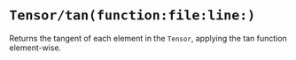 # ``Tensor/tan(function:file:line:)``

Returns the tangent of each element in the ``Tensor``, applying the tan function element-wise.
